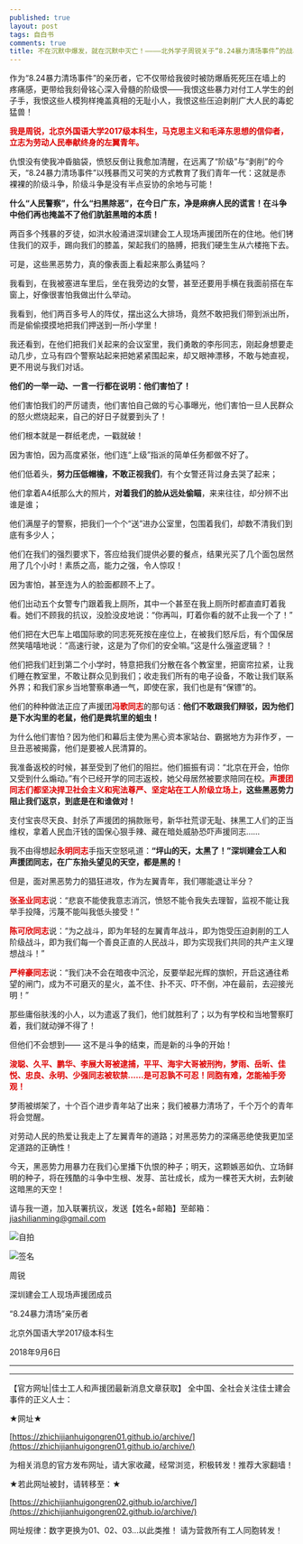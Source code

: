 ```yaml
---
published: true
layout: post
tags: 自白书
comments: true
title: 不在沉默中爆发，就在沉默中灭亡！————北外学子周锐关于“8.24暴力清场事件”的战斗宣言
---
```


作为“8.24暴力清场事件”的亲历者，它不仅带给我彼时被防爆盾死死压在墙上的疼痛感，更带给我刻骨铭心深入骨髓的阶级恨——我恨这些暴力对付工人学生的刽子手，我恨这些人模狗样掩盖真相的无耻小人，我恨这些压迫剥削广大人民的毒蛇猛兽！

<font color="dd0000"><b>我是周锐，北京外国语大学2017级本科生，马克思主义和毛泽东思想的信仰者，立志为劳动人民奉献终身的左翼青年。</b></font>

仇恨没有使我冲昏脑袋，愤怒反倒让我愈加清醒，在远离了“阶级”与“剥削”的今天，“8.24暴力清场事件”以残暴而又可笑的方式教育了我们青年一代：这就是赤裸裸的阶级斗争，阶级斗争是没有半点妥协的余地与可能！

<b>什么“人民警察”，什么“扫黑除恶”，在今日广东，净是麻痹人民的谎言！在斗争中他们再也掩盖不了他们肮脏黑暗的本质！</b>

两百多个残暴的歹徒，如洪水般涌进深圳建会工人现场声援团所在的住地。他们铐住我们的双手，踢向我们的膝盖，架起我们的胳膊，把我们硬生生从六楼拖下去。

可是，这些黑恶势力，真的像表面上看起来那么勇猛吗？

我看到，在我被塞进车里后，坐在我旁边的女警，甚至还要用手横在我面前搭在车窗上，好像很害怕我做出什么举动。

我看到，他们两百多号人的阵仗，摆出这么大排场，竟然不敢把我们带到派出所，而是偷偷摸摸地把我们押送到一所小学里！

我还看到，在他们把我们关起来的会议室里，我们勇敢的李彤同志，刚起身想要走动几步，立马有四个警察站起来把她紧紧围起来，却又眼神漂移，不敢与她直视，更不用说与我们对话。

<b>他们的一举一动、一言一行都在说明：他们害怕了！</b>

他们害怕我们的严厉谴责，他们害怕自己做的亏心事曝光，他们害怕一旦人民群众的怒火燃烧起来，自己的好日子就要到头了！

他们根本就是一群纸老虎，一戳就破！

因为害怕，因为高度紧张，他们连“上级”指派的简单任务都做不好了。

他们低着头，<b>努力压低帽檐，不敢正视我们</b>，有个女警还背过身去哭了起来；

他们拿着A4纸那么大的照片，<b>对着我们的脸从远处偷瞄</b>，来来往往，却分辨不出谁是谁；

他们满屋子的警察，把我们一个个“送”进办公室里，包围着我们，却数不清我们到底有多少人；

他们在我们的强烈要求下，答应给我们提供必要的餐点，结果光买了几个面包居然用了几个小时！素质之高，能力之强，令人惊叹！

因为害怕，甚至连为人的脸面都顾不上了。

他们出动五个女警专门跟着我上厕所，其中一个甚至在我上厕所时都直直盯着我看。她们不顾我的抗议，没脸没皮地说：“你再叫，盯着你看的就不止我一个了！”

他们把在大巴车上唱国际歌的同志死死按在座位上，在被我们怒斥后，有个国保居然笑嘻嘻地说：“高速行驶，这是为了你们的安全嘛。”这是什么强盗逻辑？！ 

他们把我们赶到第二个小学时，特意把我们分散在各个教室里，把窗帘拉紧，让我们睡在教室里，不敢让群众见到我们；收走我们所有的电子设备，不敢让我们联系外界；和我们家乡当地警察串通一气，即使在家，我们也是有“保镖”的。

他们的种种做法正应了声援团<font color="dd0000"><b>冯歌同志</b></font>的那句话：<b>他们不敢跟我们辩驳，因为他们是下水沟里的老鼠，他们是粪坑里的蛆虫！</b>

为什么他们害怕？因为他们和幕后主使为黑心资本家站台、霸据地方为非作歹，一旦丑恶被揭露，他们是要被人民清算的。

我准备返校的时候，甚至受到了他们的阻拦。他们振振有词：“北京在开会，怕你又受到什么煽动。”有个已经开学的同志返校，她父母居然被要求陪同在校。<font color="dd0000"><b>声援团同志们都坚决捍卫社会主义和宪法尊严、坚定站在工人阶级立场上，</b></font><b>这些黑恶势力阻止我们返京，到底是在和谁做对！</b>

支付宝丧尽天良、封杀了声援团的捐款账号，新华社荒谬无耻、抹黑工人们的正当维权，拿着人民血汗钱的国保心狠手辣、藏在暗处威胁恐吓声援同志……

我不由得想起<font color="dd0000"><b>永明同志</b></font>手指天空怒吼道：<b>“坪山的天，太黑了！”深圳建会工人和声援团同志，在广东抬头望见的天空，都是黑的！</b>

但是，面对黑恶势力的猖狂进攻，作为左翼青年，我们哪能退让半分？

<b><font color="dd0000">张圣业同志</font></b>说：“悲哀不能使我意志消沉，愤怒不能令我失去理智，监视不能让我举手投降，污蔑不能叫我低头接受！”

<b><font color="dd0000">陈可欣同志</font></b>说：“为之战斗，即为年轻的左翼青年战斗，即为饱受压迫剥削的工人阶级战斗，即为我们每一个善良正直的人民战斗，即为实现我们共同的共产主义理想战斗！”

<b><font color="dd0000">严梓豪同志</font></b>说：“我们决不会在暗夜中沉沦，反要举起光辉的旗帜，开启这通往希望的闸门，成为不可磨灭的星火，盖不住、扑不灭、吓不倒，冲在最前，去迎接光明！”

那些庸俗肤浅的小人，以为遣返了我们，他们就胜利了；以为有学校和当地警察盯着，我们就动弹不得了！

但他们不会想到——
这不是斗争的结束，而是新的斗争的开始！

<font color="dd0000"><b>浚聪、久平、鹏华、李展大哥被逮捕，平平、海宇大哥被刑拘，梦雨、岳昕、佳悦、忠良、永明、少强同志被软禁……是可忍孰不可忍！同胞有难，怎能袖手旁观！</b></font>

梦雨被绑架了，十个百个进步青年站了出来；我们被暴力清场了，千个万个的青年将会觉醒。

对劳动人民的热爱让我走上了左翼青年的道路；对黑恶势力的深痛恶绝使我更加坚定道路的正确性！

今天，黑恶势力用暴力在我们心里播下仇恨的种子；明天，这颗嫉恶如仇、立场鲜明的种子，将在残酷的斗争中生根、发芽、茁壮成长，成为一棵苍天大树，去刺破这暗黑的天空！

请与我一道，加入联署抗议，发送【姓名+邮箱】至邮箱：jiashilianming@gmail.com

![自拍][1]

![签名][2]

周锐<br/>

深圳建会工人现场声援团成员<br/>

“8.24暴力清场”亲历者<br/>

北京外国语大学2017级本科生<br/>

2018年9月6日


  [1]: https://i.loli.net/2018/09/06/5b9113fa8842c.jpg
  [2]: https://i.loli.net/2018/09/06/5b9117d248a9f.jpg

---

---

【官方网址|佳士工人和声援团最新消息文章获取】
全中国、全社会关注佳士建会事件的正义人士：

★网址★

[https://zhichijianhuigongren01.github.io/archive/](https://zhichijianhuigongren01.github.io/archive/)

为相关消息的官方发布网址，请大家收藏，经常浏览，积极转发！推荐大家翻墙！

★若此网址被封，请转移至：★

[https://zhichijianhuigongren02.github.io/archive/](https://zhichijianhuigongren02.github.io/archive/)

网址规律：数字更换为01、02、03...以此类推！
请为营救所有工人同胞转发！
